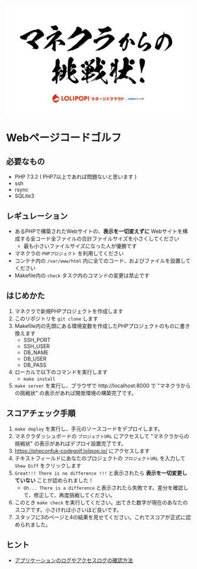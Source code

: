 ![img](mc.png)

# Webページコードゴルフ

## 必要なもの

- PHP 7.3.2 ( PHP7以上であれば問題ないと思います )
- ssh
- rsync
- SQLite3

## レギュレーション

- あるPHPで構築されたWebサイトの、**表示を一切変えずに** Webサイトを構成する全コード全ファイルの合計ファイルサイズを小さくしてください
    - 最も小さいファイルサイズになった人が優勝です
- マネクラの `PHPプロジェクト` を利用してください
- コンテナ内の `/var/www/html` 内に全てのコード、およびファイルを設置してください
- Makefile内の `check` タスク内のコマンドの変更は禁止です

## はじめかた

1. マネクラで新規PHPプロジェクトを作成します
1. このリポジトリを `git clone` します
2. Makefile内の先頭にある環境変数を作成したPHPプロジェクトのものに書き換えます
    - SSH_PORT
    - SSH_USER
    - DB_NAME
    - DB_USER
    - DB_PASS
3. ローカルで以下のコマンドを実行します
    - `make install`
4. `make server` を実行し、ブラウザで http://localhost:8000 で "マネクラからの挑戦状" の表示があれば開発環境の構築完了です。

## スコアチェック手順

1. `make deploy` を実行し、手元のソースコードをデプロイします。
2. マネクラダッシュボードの `プロジェクトURL` にアクセスして "マネクラからの挑戦状" の表示があればデプロイ設置完了です。
3. https://phpconfuk-codegolf.lolipop.io/ にアクセスします
4. テキストフィールドにあなたのプロジェクトの `プロジェクトURL` を入力して `Show Diff` をクリックします
5. `Great!!! There is no difference !!!` と表示されたら **表示を一切変更していない** ことが認められました！
    - `Oh... There is a difference` と表示されたら失敗です。差分を確認して、修正して、再度挑戦してください。
6. このとき `make check` を実行してください。出てきた数字が現在のあなたのスコアです。小さければ小さいほど良いです。
7. スタッフに3のページと4の結果を見せてください。これでスコアが正式に認められました。

## ヒント

- [アプリケーションのログやアクセスログの確認方法](https://mclolipop.zendesk.com/hc/ja/articles/360022532394-%E3%82%A2%E3%83%97%E3%83%AA%E3%82%B1%E3%83%BC%E3%82%B7%E3%83%A7%E3%83%B3%E3%81%AE%E3%83%AD%E3%82%B0%E3%82%84%E3%82%A2%E3%82%AF%E3%82%BB%E3%82%B9%E3%83%AD%E3%82%B0%E3%81%AE%E7%A2%BA%E8%AA%8D%E6%96%B9%E6%B3%95)
